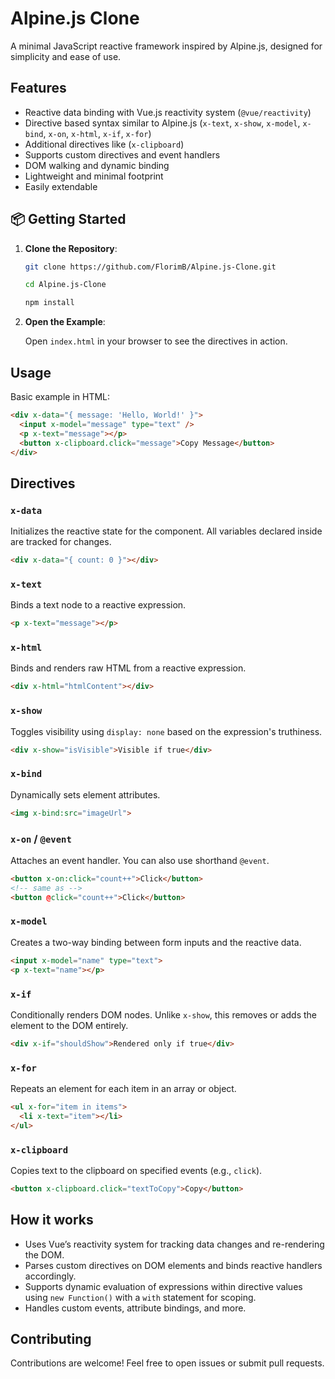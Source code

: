 # Alpine.js Clone

A minimal JavaScript reactive framework inspired by Alpine.js, designed for simplicity and ease of use.

## Features

- Reactive data binding with Vue.js reactivity system (`@vue/reactivity`)
- Directive based syntax similar to Alpine.js (`x-text`, `x-show`, `x-model`, `x-bind`, `x-on`, `x-html`, `x-if`, `x-for`)
- Additional directives like (`x-clipboard`)
- Supports custom directives and event handlers
- DOM walking and dynamic binding
- Lightweight and minimal footprint
- Easily extendable

## 📦 Getting Started

1. **Clone the Repository**:

   ```bash
   git clone https://github.com/FlorimB/Alpine.js-Clone.git
   ```

   ```bash
   cd Alpine.js-Clone
   ```

   ```bash
   npm install
   ```

2. **Open the Example**:

   Open `index.html` in your browser to see the directives in action.

## Usage

Basic example in HTML:

```html
<div x-data="{ message: 'Hello, World!' }">
  <input x-model="message" type="text" />
  <p x-text="message"></p>
  <button x-clipboard.click="message">Copy Message</button>
</div>
```

## Directives

### `x-data`
Initializes the reactive state for the component. All variables declared inside are tracked for changes.

```html
<div x-data="{ count: 0 }"></div>
```

### `x-text`
Binds a text node to a reactive expression.

```html
<p x-text="message"></p>
```

### `x-html`
Binds and renders raw HTML from a reactive expression.

```html
<div x-html="htmlContent"></div>
```

### `x-show`
Toggles visibility using `display: none` based on the expression's truthiness.

```html
<div x-show="isVisible">Visible if true</div>
```

### `x-bind`
Dynamically sets element attributes.

```html
<img x-bind:src="imageUrl">
```

### `x-on` / `@event`
Attaches an event handler. You can also use shorthand `@event`.

```html
<button x-on:click="count++">Click</button>
<!-- same as -->
<button @click="count++">Click</button>
```

### `x-model`
Creates a two-way binding between form inputs and the reactive data.

```html
<input x-model="name" type="text">
<p x-text="name"></p>
```

### `x-if`
Conditionally renders DOM nodes. Unlike `x-show`, this removes or adds the element to the DOM entirely.

```html
<div x-if="shouldShow">Rendered only if true</div>
```

### `x-for`
Repeats an element for each item in an array or object.

```html
<ul x-for="item in items">
  <li x-text="item"></li>
</ul>
```

### `x-clipboard`
Copies text to the clipboard on specified events (e.g., `click`).

```html
<button x-clipboard.click="textToCopy">Copy</button>
```

## How it works

- Uses Vue’s reactivity system for tracking data changes and re-rendering the DOM.
- Parses custom directives on DOM elements and binds reactive handlers accordingly.
- Supports dynamic evaluation of expressions within directive values using `new Function()` with a `with` statement for scoping.
- Handles custom events, attribute bindings, and more.

## Contributing

Contributions are welcome! Feel free to open issues or submit pull requests.

